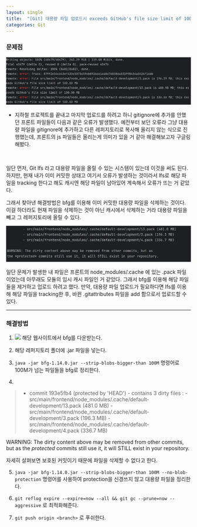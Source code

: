```yaml
---
layout: single
title:  "[Git] 대용량 파일 업로드시 exceeds GitHub's file size limit of 100.00 MB 오류"
categories: Git
---
```


### 문제점

![](/assets/images/20240704/bfg1.JPG)

- 지하철 프로젝트를 끝내고 마지막 업로드를 하려고 하니 gitignore에 추가를 안했던 프론트 파일들이 다음과 같은 오류가 발생했다. 예전부터 보던 오류라 그냥 대용량 파일을 gitignore에 추가하고 다른 레퍼지토리로 복사해 올리지 않는 식으로 진행했는데, 프론트의 js 파일들은 올리는게 의미가 있을 거 같아 해결해보고자 구글링 해봤다.
<br/>

일단 먼저, Git lfs 라고 대용량 파일을 올릴 수 있는 시스템이 있는데 이것을 써도 된다. 하지만, 현재 내가 이미 커밋한 상태고 여기서 오류가 발생하는 것이라서 lfs로 해당 파일을 tracking 한다고 해도 캐시엔 해당 파일이 남아있어 계속해서 오류가 뜨는 거 같았다.

그래서 찾아낸 해결방법은 bfg를 이용해 이미 커밋한 대용량 파일을 삭제하는 것이다.
이걸 하더라도 현재 파일을 삭제하는 것이 아닌 캐시에서 삭제하는 거라 대용량 파일을 빼고 그 레퍼지토리에 올릴 수 있다.

![](/assets/images/20240704/bfg2.JPG)

일단 문제가 발생한 내 파일은 프론트의 node_modules/.cache 에 있는 .pack 파일이었는데 아무래도 모듈의 임시 캐시 파일인 거 같았다. 그래서 bfg를 이용해 해당 파일들을 제거하고 업로드 하려고 했다. 만약, 대용량 파일 업로드가 필요하다면 lfs를 이용해 해당 파일을 tracking한 후, 바뀐 .gitattributes 파일을 add 함으로서 업로드할 수 있다.
<br/>
<hr/>

### 해결방법

1. ![](https://rtyley.github.io/bfg-repo-cleaner/) 해당 웹사이트에서 bfg를 다운받는다.

2. 해당 레퍼지토리 폴더에 .jar 파일을 넣는다.

3. `java -jar bfg-1.14.0.jar --strip-blobs-bigger-than 100M` 명령어로 100M가 넘는 파일들을 bfg로 정리한다.

4. 
> * commit 193e5fb4 (protected by 'HEAD') - contains 3 dirty files : 
        - src/main/frontend/node_modules/.cache/default-development/13.pack (481.0 MB)
        - src/main/frontend/node_modules/.cache/default-development/3.pack (196.3 MB)
        - src/main/frontend/node_modules/.cache/default-development/4.pack (336.7 MB)

WARNING: The dirty content above may be removed from other commits, but as
the *protected* commits still use it, it will STILL exist in your repository.

자세히 살펴보면 보호된 커밋이기 때문에 파일을 삭제할 수 없다고 한다.

5. `java -jar bfg-1.14.0.jar --strip-blobs-bigger-than 100M --no-blob-protection` 명령어를 사용하여 protection을 신경쓰지 않고 대용량 파일을 정리한다.

6. `git reflog expire --expire=now --all && git gc --prune=now --aggressive` 로 최적화해준다.

7. `git push origin <branch>` 로 푸쉬한다.




